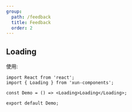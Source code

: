 ```yaml
---
group:
  path: /feedback
  title: Feedback
  order: 2
---
```


## Loading

使用:

```tsx
import React from 'react';
import { Loading } from 'xun-components';

const Demo = () => <Loading>Loading</Loading>;

export default Demo;
```
